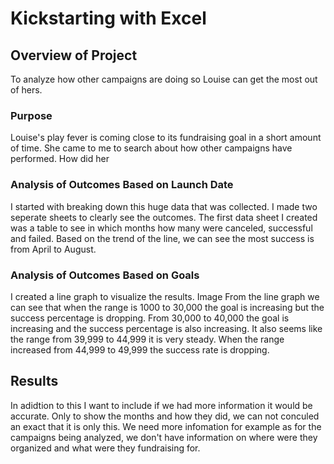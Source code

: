 # Kickstarting with Excel

## Overview of Project
To analyze how other campaigns are doing so Louise can get the most out of hers. 
### Purpose
Louise's play fever is coming close to its fundraising goal in a short amount of time. 
She came to me to search about how other campaigns have performed. How did her 

### Analysis of Outcomes Based on Launch Date
I started with breaking down this huge data that was collected. 
I made two seperate sheets to clearly see the outcomes. 
The first data sheet I created was a table to see in which months how many were canceled, successful and failed.
Based on the trend of the line, we can see the most success is from April to August. 

### Analysis of Outcomes Based on Goals
I created a line graph to visualize the results. Image 
From the line graph we can see that when the range is 1000 to 30,000 the goal is increasing but the success
percentage is dropping. 
From 30,000 to 40,000 the goal is increasing and the success percentage is also increasing. It also seems like the 
range from 39,999 to 44,999 it is very steady. 
When the range increased from 44,999 to 49,999 the success rate is dropping. 

## Results
In adidtion to this I want to include if we had more information it would be accurate. Only to show the months 
and how they did, we can not conculed an exact that it is only this. We need more infomation for example as for the 
campaigns being analyzed, we don't have information on where were they organized and what were they fundraising for. 